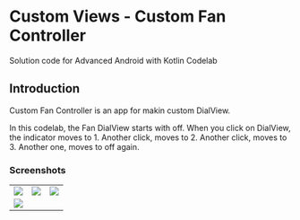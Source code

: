 Custom Views - Custom Fan Controller
============================================================================

Solution code for Advanced Android with Kotlin Codelab 

Introduction
------------

Custom Fan Controller is an app for makin custom DialView.

In this codelab, the Fan DialView starts with off. 
When you click on DialView, the indicator moves to 1.
Another click, moves to 2.
Another click, moves to 3.
Another one, moves to off again.

### Screenshots

<table>
  <tr>
    <td>
      <img src = "https://user-images.githubusercontent.com/29761752/234155352-07a5f90d-0020-4e99-83e7-e4318bd2dfc8.png"/>
    </td>
    <td>
      <img src = "https://user-images.githubusercontent.com/29761752/234155358-ce100fc7-d3b5-4c97-a131-a129a85f01d5.png"/>
    </td>
    <td>
      <img src = "https://user-images.githubusercontent.com/29761752/234155363-e1d036f3-8c7b-4175-9939-9f8ec6ebe4d9.png"/>
    </td>
  </tr>
  <tr>
    <td>
      <img src = "https://user-images.githubusercontent.com/29761752/234155373-734ba694-7251-45e9-b67b-1067d3742808.png"/>
    </td>
  </tr>
</table>
